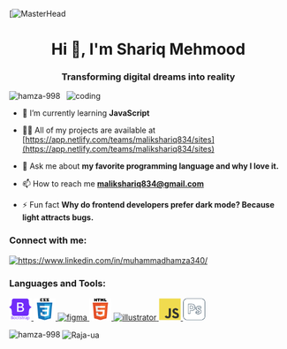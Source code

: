 [![MasterHead](https://camo.githubusercontent.com/f3d1844ae6b25ed2014a4cc0c2c06e43791ef47db2f99aa3cc76279d0c4c80e2/68747470733a2f2f6469676974616c65646765746563682e696e2f696d616765732f42616e6e65725f30325f6e65772e676966)
<h1 align="center">Hi 👋, I'm Shariq Mehmood</h1>
<h3 align="center">Transforming digital dreams into reality</h3>

<img align="right" alt="coding" width="400" src="https://cdn.dribbble.com/users/4372216/screenshots/8906085/media/c36005bbe856bd475a106ecaa3b0bf69.gif">


<p align="left"> <img src="https://komarev.com/ghpvc/?username=hamza-998&label=Profile%20views&color=0e75b6&style=flat" alt="hamza-998" /> </p>

- 🌱 I’m currently learning **JavaScript**

- 👨‍💻 All of my projects are available at [https://app.netlify.com/teams/malikshariq834/sites](https://app.netlify.com/teams/malikshariq834/sites)

- 💬 Ask me about **my favorite programming language and why I love it.**

- 📫 How to reach me **malikshariq834@gmail.com**

- ⚡ Fun fact **Why do frontend developers prefer dark mode? Because light attracts bugs.**

<h3 align="left">Connect with me:</h3>
<p align="left">
<a href="https://linkedin.com/in/https://www.linkedin.com/in/shariq-mehmood-61636427a/" target="blank"><img align="center" src="https://raw.githubusercontent.com/rahuldkjain/github-profile-readme-generator/master/src/images/icons/Social/linked-in-alt.svg" alt="https://www.linkedin.com/in/muhammadhamza340/" height="30" width="40" /></a>
</p>

<h3 align="left">Languages and Tools:</h3>
<p align="left"> <a href="https://getbootstrap.com" target="_blank" rel="noreferrer"> <img src="https://raw.githubusercontent.com/devicons/devicon/master/icons/bootstrap/bootstrap-plain-wordmark.svg" alt="bootstrap" width="40" height="40"/> </a> <a href="https://www.w3schools.com/css/" target="_blank" rel="noreferrer"> <img src="https://raw.githubusercontent.com/devicons/devicon/master/icons/css3/css3-original-wordmark.svg" alt="css3" width="40" height="40"/> </a> <a href="https://www.figma.com/" target="_blank" rel="noreferrer"> <img src="https://www.vectorlogo.zone/logos/figma/figma-icon.svg" alt="figma" width="40" height="40"/> </a> <a href="https://www.w3.org/html/" target="_blank" rel="noreferrer"> <img src="https://raw.githubusercontent.com/devicons/devicon/master/icons/html5/html5-original-wordmark.svg" alt="html5" width="40" height="40"/> </a> <a href="https://www.adobe.com/in/products/illustrator.html" target="_blank" rel="noreferrer"> <img src="https://www.vectorlogo.zone/logos/adobe_illustrator/adobe_illustrator-icon.svg" alt="illustrator" width="40" height="40"/> </a> <a href="https://developer.mozilla.org/en-US/docs/Web/JavaScript" target="_blank" rel="noreferrer"> <img src="https://raw.githubusercontent.com/devicons/devicon/master/icons/javascript/javascript-original.svg" alt="javascript" width="40" height="40"/> </a> <a href="https://www.photoshop.com/en" target="_blank" rel="noreferrer"> <img src="https://raw.githubusercontent.com/devicons/devicon/master/icons/photoshop/photoshop-line.svg" alt="photoshop" width="40" height="40"/> </a> </p>

<p><img align="left" src="https://github-readme-stats.vercel.app/api/top-langs?username=hamza-998&show_icons=true&locale=en&layout=compact" alt="hamza-998" /></p>

<p>&nbsp;<img align="center" src="https://github-readme-stats.vercel.app/api?username=Raja-ua&show_icons=true&locale=en" alt="Raja-ua" /></p>
